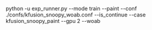 python -u exp_runner.py --mode train --paint --conf ./confs/kfusion_snoopy_woab.conf   --is_continue --case kfusion_snoopy_paint  --gpu 2 --woab